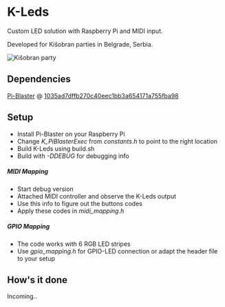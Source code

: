 # K-Leds
Custom LED solution with Raspberry Pi and MIDI input.

Developed for Kišobran parties in Belgrade, Serbia.

![Kišobran party](https://scontent.fbeg1-1.fna.fbcdn.net/v/t31.0-8/16179022_10154063483077470_8420772008124729658_o.jpg?oh=33f9a0ede82aa55c3bdb98c21f7da793&oe=5A7DEA30)

## Dependencies
[Pi-Blaster](https://github.com/sarfata/pi-blaster) @ [1035ad7dffb270c40eec1bb3a654171a755fba98](https://github.com/sarfata/pi-blaster/commit/1035ad7dffb270c40eec1bb3a654171a755fba98)

## Setup
* Install Pi-Blaster on your Raspberry Pi
* Change *K_PiBlasterExec* from *constants.h* to point to the right location
* Build K-Leds using build.sh
* Build with *-DDEBUG* for debugging info
##### MIDI Mapping
* Start debug version
* Attached MIDI controller and observe the K-Leds output
* Use this info to figure out the buttons codes
* Apply these codes in *midi_mapping.h*
##### GPIO Mapping
* The code works with 6 RGB LED stripes
* Use *gpio_mapping.h* for GPIO-LED connection or adapt the header file to your setup

## How's it done
Incoming..